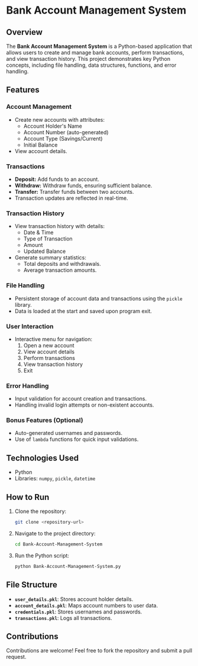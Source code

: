 
# Bank Account Management System

## Overview

The **Bank Account Management System** is a Python-based application that allows users to create and manage bank accounts, perform transactions, and view transaction history. This project demonstrates key Python concepts, including file handling, data structures, functions, and error handling.

## Features

### Account Management
- Create new accounts with attributes:
  - Account Holder's Name
  - Account Number (auto-generated)
  - Account Type (Savings/Current)
  - Initial Balance
- View account details.

### Transactions
- **Deposit:** Add funds to an account.
- **Withdraw:** Withdraw funds, ensuring sufficient balance.
- **Transfer:** Transfer funds between two accounts.
- Transaction updates are reflected in real-time.

### Transaction History
- View transaction history with details:
  - Date & Time
  - Type of Transaction
  - Amount
  - Updated Balance
- Generate summary statistics:
  - Total deposits and withdrawals.
  - Average transaction amounts.

### File Handling
- Persistent storage of account data and transactions using the `pickle` library.
- Data is loaded at the start and saved upon program exit.

### User Interaction
- Interactive menu for navigation:
  1. Open a new account
  2. View account details
  3. Perform transactions
  4. View transaction history
  5. Exit

### Error Handling
- Input validation for account creation and transactions.
- Handling invalid login attempts or non-existent accounts.

### Bonus Features (Optional)
- Auto-generated usernames and passwords.
- Use of `lambda` functions for quick input validations.

## Technologies Used
- Python
- Libraries: `numpy`, `pickle`, `datetime`

## How to Run
1. Clone the repository:
   ```bash
   git clone <repository-url>
   ```
2. Navigate to the project directory:
   ```bash
   cd Bank-Account-Management-System
   ```
3. Run the Python script:
   ```bash
   python Bank-Account-Management-System.py
   ```

## File Structure
- **`user_details.pkl`**: Stores account holder details.
- **`account_details.pkl`**: Maps account numbers to user data.
- **`credentials.pkl`**: Stores usernames and passwords.
- **`transactions.pkl`**: Logs all transactions.

## Contributions
Contributions are welcome! Feel free to fork the repository and submit a pull request.

